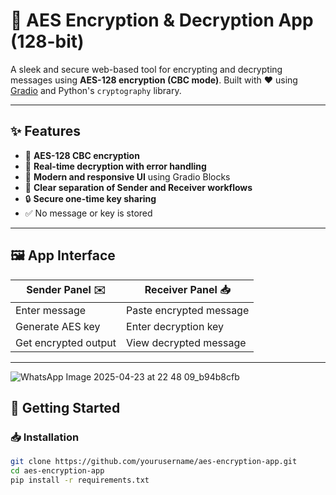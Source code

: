 # 🔐 AES Encryption & Decryption App (128-bit)

A sleek and secure web-based tool for encrypting and decrypting messages using **AES-128 encryption (CBC mode)**. Built with ❤️ using [Gradio](https://gradio.app) and Python's `cryptography` library.

---

## ✨ Features

- 🔏 **AES-128 CBC encryption**
- 🧩 **Real-time decryption with error handling**
- 🎨 **Modern and responsive UI** using Gradio Blocks
- 🔄 **Clear separation of Sender and Receiver workflows**
- 🔒 **Secure one-time key sharing**
- ✅ No message or key is stored

---

## 🖼️ App Interface

| Sender Panel ✉️ | Receiver Panel 📥 |
|------------------|-------------------|
| Enter message     | Paste encrypted message |
| Generate AES key  | Enter decryption key   |
| Get encrypted output | View decrypted message |

---

![WhatsApp Image 2025-04-23 at 22 48 09_b94b8cfb](https://github.com/user-attachments/assets/7d918c79-202e-448b-b543-3ceeda9e5095)


## 🚀 Getting Started

### 📥 Installation

```bash
git clone https://github.com/yourusername/aes-encryption-app.git
cd aes-encryption-app
pip install -r requirements.txt
